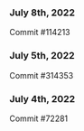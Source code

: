 ### July 8th, 2022

Commit #114213

### July 5th, 2022

Commit #314353


### July 4th, 2022

Commit #72281
